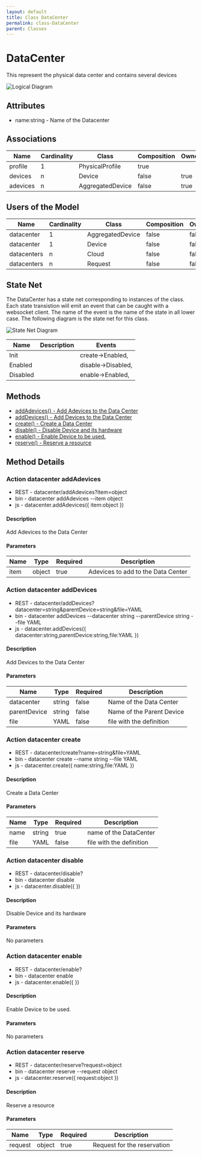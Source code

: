 ```yaml
---
layout: default
title: Class DataCenter
permalink: class-DataCenter
parent: Classes
---
```


# DataCenter

This represent the physical data center and contains several devices

![Logical Diagram](./logical.png)

## Attributes

* name:string - Name of the Datacenter


## Associations

| Name | Cardinality | Class | Composition | Owner | Description |
| --- | --- | --- | --- | --- | --- |
| profile | 1 | PhysicalProfile | true |  |  |
| devices | n | Device | false | true |  |
| adevices | n | AggregatedDevice | false | true |  |



## Users of the Model

| Name | Cardinality | Class | Composition | Owner | Description |
| --- | --- | --- | --- | --- | --- |
| datacenter | 1 | AggregatedDevice | false | false |  |
| datacenter | 1 | Device | false | false |  |
| datacenters | n | Cloud | false | false |  |
| datacenters | n | Request | false | false |  |



## State Net
The DataCenter has a state net corresponding to instances of the class. Each state transistion will emit an 
event that can be caught with a websocket client. The name of the event is the name of the state in all lower case.
The following diagram is the state net for this class.

![State Net Diagram](./statenet.png)

| Name | Description | Events |
| --- | --- | --- |
| Init |  | create-&gt;Enabled,  |
| Enabled |  | disable-&gt;Disabled,  |
| Disabled |  | enable-&gt;Enabled,  |



## Methods
* [addAdevices() - Add Adevices to the Data Center](#action-addAdevices)
* [addDevices() - Add Devices to the Data Center](#action-addDevices)
* [create() - Create a Data Center](#action-create)
* [disable() - Disable Device and its hardware](#action-disable)
* [enable() - Enable Device to be used.](#action-enable)
* [reserve() - Reserve a resource](#action-reserve)


<h2>Method Details</h2>
    
### Action datacenter addAdevices



* REST - datacenter/addAdevices?item=object
* bin - datacenter addAdevices --item object
* js - datacenter.addAdevices({ item:object })

#### Description
Add Adevices to the Data Center

#### Parameters

| Name | Type | Required | Description |
|---|---|---|---|
| item | object |true | Adevices to add to the Data Center |




### Action datacenter addDevices



* REST - datacenter/addDevices?datacenter=string&amp;parentDevice=string&amp;file=YAML
* bin - datacenter addDevices --datacenter string --parentDevice string --file YAML
* js - datacenter.addDevices({ datacenter:string,parentDevice:string,file:YAML })

#### Description
Add Devices to the Data Center

#### Parameters

| Name | Type | Required | Description |
|---|---|---|---|
| datacenter | string |false | Name of the Data Center |
| parentDevice | string |false | Name of the Parent Device |
| file | YAML |false | file with the definition |




### Action datacenter create



* REST - datacenter/create?name=string&amp;file=YAML
* bin - datacenter create --name string --file YAML
* js - datacenter.create({ name:string,file:YAML })

#### Description
Create a Data Center

#### Parameters

| Name | Type | Required | Description |
|---|---|---|---|
| name | string |true | name of the DataCenter |
| file | YAML |false | file with the definition |




### Action datacenter disable



* REST - datacenter/disable?
* bin - datacenter disable 
* js - datacenter.disable({  })

#### Description
Disable Device and its hardware

#### Parameters

No parameters



### Action datacenter enable



* REST - datacenter/enable?
* bin - datacenter enable 
* js - datacenter.enable({  })

#### Description
Enable Device to be used.

#### Parameters

No parameters



### Action datacenter reserve



* REST - datacenter/reserve?request=object
* bin - datacenter reserve --request object
* js - datacenter.reserve({ request:object })

#### Description
Reserve a resource

#### Parameters

| Name | Type | Required | Description |
|---|---|---|---|
| request | object |true | Request for the reservation |





